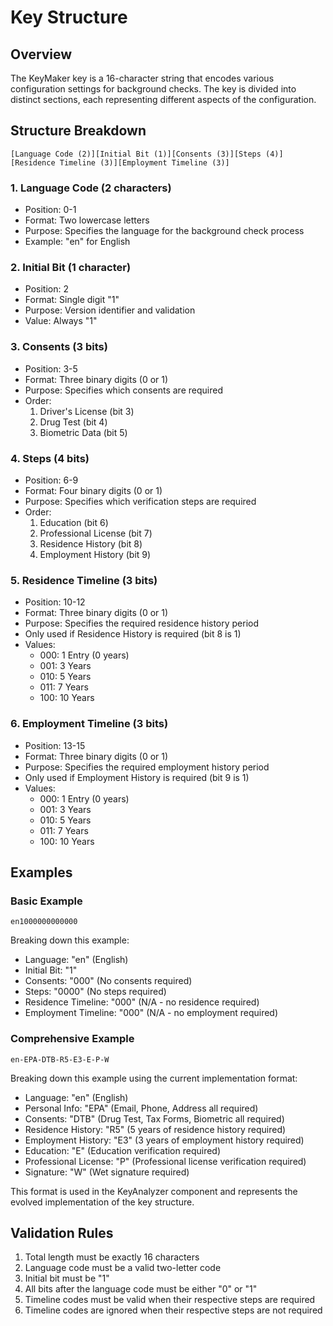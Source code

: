 # Key Structure

## Overview

The KeyMaker key is a 16-character string that encodes various configuration settings for background checks. The key is divided into distinct sections, each representing different aspects of the configuration.

## Structure Breakdown

```
[Language Code (2)][Initial Bit (1)][Consents (3)][Steps (4)][Residence Timeline (3)][Employment Timeline (3)]
```

### 1. Language Code (2 characters)
- Position: 0-1
- Format: Two lowercase letters
- Purpose: Specifies the language for the background check process
- Example: "en" for English

### 2. Initial Bit (1 character)
- Position: 2
- Format: Single digit "1"
- Purpose: Version identifier and validation
- Value: Always "1"

### 3. Consents (3 bits)
- Position: 3-5
- Format: Three binary digits (0 or 1)
- Purpose: Specifies which consents are required
- Order:
  1. Driver's License (bit 3)
  2. Drug Test (bit 4)
  3. Biometric Data (bit 5)

### 4. Steps (4 bits)
- Position: 6-9
- Format: Four binary digits (0 or 1)
- Purpose: Specifies which verification steps are required
- Order:
  1. Education (bit 6)
  2. Professional License (bit 7)
  3. Residence History (bit 8)
  4. Employment History (bit 9)

### 5. Residence Timeline (3 bits)
- Position: 10-12
- Format: Three binary digits (0 or 1)
- Purpose: Specifies the required residence history period
- Only used if Residence History is required (bit 8 is 1)
- Values:
  - 000: 1 Entry (0 years)
  - 001: 3 Years
  - 010: 5 Years
  - 011: 7 Years
  - 100: 10 Years

### 6. Employment Timeline (3 bits)
- Position: 13-15
- Format: Three binary digits (0 or 1)
- Purpose: Specifies the required employment history period
- Only used if Employment History is required (bit 9 is 1)
- Values:
  - 000: 1 Entry (0 years)
  - 001: 3 Years
  - 010: 5 Years
  - 011: 7 Years
  - 100: 10 Years

## Examples

### Basic Example

```
en1000000000000
```

Breaking down this example:
- Language: "en" (English)
- Initial Bit: "1"
- Consents: "000" (No consents required)
- Steps: "0000" (No steps required)
- Residence Timeline: "000" (N/A - no residence required)
- Employment Timeline: "000" (N/A - no employment required)

### Comprehensive Example

```
en-EPA-DTB-R5-E3-E-P-W
```

Breaking down this example using the current implementation format:
- Language: "en" (English)
- Personal Info: "EPA" (Email, Phone, Address all required)
- Consents: "DTB" (Drug Test, Tax Forms, Biometric all required)
- Residence History: "R5" (5 years of residence history required)
- Employment History: "E3" (3 years of employment history required)
- Education: "E" (Education verification required)
- Professional License: "P" (Professional license verification required)
- Signature: "W" (Wet signature required)

This format is used in the KeyAnalyzer component and represents the evolved implementation of the key structure.

## Validation Rules

1. Total length must be exactly 16 characters
2. Language code must be a valid two-letter code
3. Initial bit must be "1"
4. All bits after the language code must be either "0" or "1"
5. Timeline codes must be valid when their respective steps are required
6. Timeline codes are ignored when their respective steps are not required 